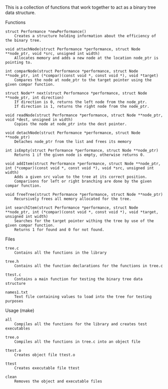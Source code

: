 This is a collection of functions that work together to act as a binary tree data structure.

Functions

    struct Performance *newPerformance()
        Creates a structure holding information about the efficiency of the binary tree.
        
    void attachNode(struct Performance *performance, struct Node **node_ptr, void *src, unsigned int width)
        Allocates memory and adds a new node at the location node_ptr is pointing to.
        
    int comparNode(struct Performance *performance, struct Node **node_ptr, int (*compar)(const void *, const void *), void *target)
        Compares the node at node_ptr to the target pointer using the given compar function.
        
    struct Node** next(struct Performance *performance, struct Node **node_ptr, int direction)
        If direction is 0, returns the left node from the node_ptr.
        If direction is 1, returns the right node from the node_ptr.

    void readNode(struct Performance *performance, struct Node **node_ptr, void *dest, unsigned in width)
        Copies the node at node_ptr into the dest pointer.
        
    void detachNode(struct Performance *performance, struct Node **node_ptr)
        Detaches node_ptr from the list and frees its memory
        
    int isEmpty(struct Performance *performance, struct Node **node_ptr)
        Returns 1 if the given node is empty, otherwise returns 0.
        
    void addItem(struct Performance *performance, struct Node **node_ptr, int (*compar)(const void *, const void *), void *src, unsigned int width)
        Adds a given src value to the tree at its correct position.
        Comparisons for left or right branching are done by the given compar function.
        
    void freeTree(struct Performance *performance, struct Node **node_ptr)
        Recursively frees all memory allocated for the tree.
        
    int searchItem(struct Performance *performance, struct Node **node_ptr, int (*compar)(const void *, const void *), void *target, unsigned int width)
        Searches for the target pointer withing the tree by use of the given compar function.
        Returns 1 for found and 0 for not found.

Files

    tree.c
        Contains all the functions in the library
        
    tree.h
        Contains all the function declarations for the functions in tree.c
        
    ttest.c
        Contains a main function for testing the binary tree data structure
        
    names1.txt
        Text file containing values to load into the tree for testing purposes

Usage (make)

    all 
        Compiles all the functions for the library and creates test executables
        
    tree.o
        Compiles all the functions in tree.c into an object file
        
    ttest.o
        Creates object file ttest.o
        
    ttest
        Creates executable file ttest
        
    clean
        Removes the object and executable files

